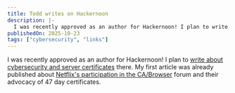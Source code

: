 ```yaml
---
title: Todd writes on Hackernoon
description: |-
  I was recently approved as an author for Hackernoon! I plan to write about cybersecurity and server certificates there. My first article was already published.
publishedOn: 2025-10-23
tags: ["cybersecurity", "links"]
---
```


I was recently approved as an author for Hackernoon! I plan to [write about cybersecurity and server certificates](https://hackernoon.com/about/toddhgardner) there. My first article was already published about [Netflix's participation in the CA/Browser](https://hackernoon.com/why-netflix-joined-the-certificate-wars-and-why-it-matters) forum and their advocacy of 47 day certificates.


